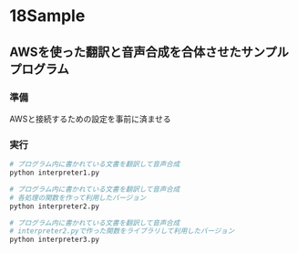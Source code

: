 # 18Sample

## AWSを使った翻訳と音声合成を合体させたサンプルプログラム

### 準備
AWSと接続するための設定を事前に済ませる

### 実行
```sh
# プログラム内に書かれている文書を翻訳して音声合成
python interpreter1.py

# プログラム内に書かれている文書を翻訳して音声合成
# 各処理の関数を作って利用したバージョン
python interpreter2.py

# プログラム内に書かれている文書を翻訳して音声合成
# interpreter2.pyで作った関数をライブラリして利用したバージョン
python interpreter3.py
```